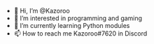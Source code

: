 - 👋 Hi, I’m @Kazoroo
- 👀 I’m interested in programming and gaming
- 🌱 I’m currently learning Python modules 
- 📫 How to reach me Kazoroo#7620 in Discord
